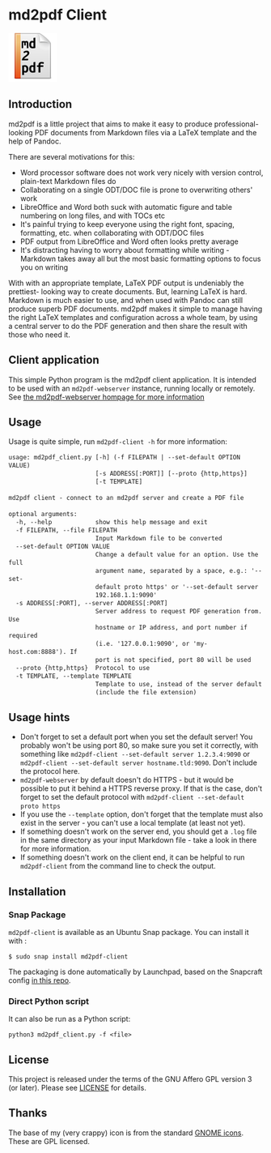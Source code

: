 # md2pdf Client

![md2pdf icon](icon.svg)

## Introduction

md2pdf is a little project that aims to make it easy to produce
professional-looking PDF documents from Markdown files via a LaTeX template and
the help of Pandoc.

There are several motivations for this:

- Word processor software does not work very nicely with version control, plain-text Markdown files do
- Collaborating on a single ODT/DOC file is prone to overwriting others' work
- LibreOffice and Word both suck with automatic figure and table numbering on long files, and with TOCs etc
- It's painful trying to keep everyone using the right font, spacing, formatting, etc. when collaborating with ODT/DOC files
- PDF output from LibreOffice and Word often looks pretty average
- It's distracting having to worry about formatting while writing - Markdown takes away all but the most basic formatting options to focus you on writing


With with an appropriate template, LaTeX PDF output is undeniably the prettiest-
looking way to create documents. But, learning LaTeX is hard. Markdown
is much easier to use, and when used with Pandoc can still produce superb PDF
documents. md2pdf makes it simple to manage having the right LaTeX templates and
configuration across a whole team, by using a central server to do the PDF
generation and then share the result with those who need it.


## Client application

This simple Python program is the md2pdf client application. It is intended to
be used with an `md2pdf-webserver` instance, running locally or remotely. 
See [the md2pdf-webserver hompage for more information](https://github.com/seanlano/md2pdf-webserver)


## Usage

Usage is quite simple, run `md2pdf-client -h` for more information:

```
usage: md2pdf_client.py [-h] (-f FILEPATH | --set-default OPTION VALUE)
                        [-s ADDRESS[:PORT]] [--proto {http,https}]
                        [-t TEMPLATE]

md2pdf client - connect to an md2pdf server and create a PDF file

optional arguments:
  -h, --help            show this help message and exit
  -f FILEPATH, --file FILEPATH
                        Input Markdown file to be converted
  --set-default OPTION VALUE
                        Change a default value for an option. Use the full
                        argument name, separated by a space, e.g.: '--set-
                        default proto https' or '--set-default server
                        192.168.1.1:9090'
  -s ADDRESS[:PORT], --server ADDRESS[:PORT]
                        Server address to request PDF generation from. Use
                        hostname or IP address, and port number if required
                        (i.e. '127.0.0.1:9090', or 'my-host.com:8888'). If
                        port is not specified, port 80 will be used
  --proto {http,https}  Protocol to use
  -t TEMPLATE, --template TEMPLATE
                        Template to use, instead of the server default
                        (include the file extension)
```

## Usage hints

- Don't forget to set a default port when you set the default server! You probably won't be using port 80, so make sure you set it correctly, with something like `md2pdf-client --set-default server 1.2.3.4:9090` or `md2pdf-client --set-default server hostname.tld:9090`. Don't include the protocol here. 
- `md2pdf-webserver` by default doesn't do HTTPS - but it would be possible to put it behind a HTTPS reverse proxy. If that is the case, don't forget to set the default protocol with `md2pdf-client --set-default proto https`
- If you use the `--template` option, don't forget that the template must also exist in the server - you can't use a local template (at least not yet).
- If something doesn't work on the server end, you should get a `.log` file in the same directory as your input Markdown file - take a look in there for more information. 
- If something doesn't work on the client end, it can be helpful to run `md2pdf-client` from the command line to check the output.

## Installation

### Snap Package 

`md2pdf-client` is available as an Ubuntu Snap package. You can install it with :

```
$ sudo snap install md2pdf-client
```

The packaging is done automatically by Launchpad, based on the Snapcraft config [in this repo](https://github.com/seanlano/md2pdf-client-snap). 

### Direct Python script

It can also be run as a Python script: 

```
python3 md2pdf_client.py -f <file>
```

## License

This project is released under the terms of the GNU Affero GPL version 3 (or
later). Please see [LICENSE](LICENSE) for details.

## Thanks

The base of my (very crappy) icon is from the standard [GNOME icons](https://commons.wikimedia.org/wiki/GNOME_Desktop_icons). These are GPL licensed. 
